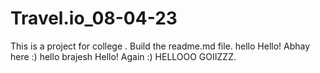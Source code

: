 # Travel.io_08-04-23
This is a project for college .
Build the readme.md file.
hello 
Hello! Abhay here :)
hello brajesh
Hello! Again :)
HELLOOO GOIIZZZ.
